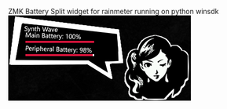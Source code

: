 ZMK Battery Split widget for rainmeter running on python winsdk
![widget](https://github.com/Luerl21/rainmeter/blob/main/ZMK/widget.png)